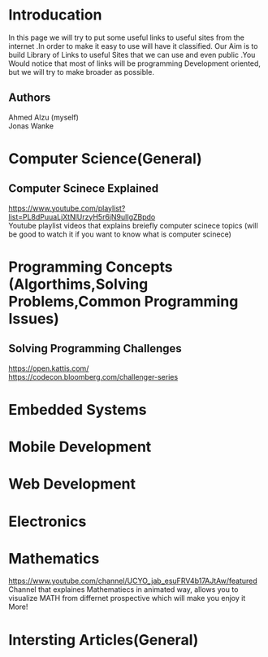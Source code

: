 # Introducation

In this page we will try to put some useful links to useful sites from the internet .In order to make it easy to use will have it classified. Our Aim is to build Library of Links to useful Sites that we can use and even public .You Would notice that most of links will be programming Development oriented, but we will try to make broader as possible.<br />

## Authors
   Ahmed Alzu (myself)<br />
   Jonas Wanke  

# Computer Science(General)

## Computer Scinece Explained
https://www.youtube.com/playlist?list=PL8dPuuaLjXtNlUrzyH5r6jN9ulIgZBpdo<br/>
Youtube playlist  videos that explains breiefly computer scinece topics (will be good to watch it if you want to know what is computer scinece)

# Programming Concepts (Algorthims,Solving Problems,Common Programming Issues)

## Solving Programming Challenges
https://open.kattis.com/<br />
https://codecon.bloomberg.com/challenger-series<br />

# Embedded Systems

# Mobile Development

# Web Development

# Electronics

# Mathematics 
https://www.youtube.com/channel/UCYO_jab_esuFRV4b17AJtAw/featured<br/>
Channel that explaines Mathematiecs in animated way, allows you to visualize MATH from differnet prospective which will make you enjoy it  More!<br />
# Intersting Articles(General)
